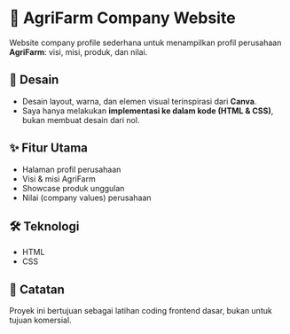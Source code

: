 # 🌱 AgriFarm Company Website  
Website company profile sederhana untuk menampilkan profil perusahaan **AgriFarm**: visi, misi, produk, dan nilai.  

## 🎨 Desain
- Desain layout, warna, dan elemen visual terinspirasi dari **Canva**.  
- Saya hanya melakukan **implementasi ke dalam kode (HTML & CSS)**, bukan membuat desain dari nol.  

## ✨ Fitur Utama
- Halaman profil perusahaan  
- Visi & misi AgriFarm  
- Showcase produk unggulan  
- Nilai (company values) perusahaan  

## 🛠️ Teknologi
- HTML  
- CSS   

## 📌 Catatan
Proyek ini bertujuan sebagai latihan coding frontend dasar, bukan untuk tujuan komersial.  
